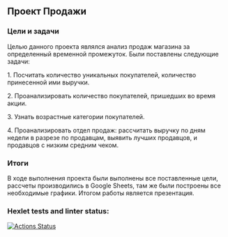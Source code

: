 ## Проект Продажи
### Цели и задачи

Целью данного проекта являлся анализ продаж магазина за определенный временной промежуток.
Были поставлены следующие задачи:

1\. Посчитать количество уникальных покупателей, количество принесенной ими выручки. 

2\. Проанализировать количество покупателей, пришедших во время акции.

3\. Узнать возрастные категории покупателей.

4\. Проанализировать отдел продаж: рассчитать выручку по дням недели в разрезе по продавцам, выявить лучших продавцов, и продавцов с низким средним чеком.

### Итоги

В ходе выполнения проекта были выполнены все поставленные цели, рассчеты производились в Google Sheets, там же были построены все необходимые графики. Итогом работы является презентация.

### Hexlet tests and linter status:
[![Actions Status](https://github.com/flinnhale/data-analytics-project-92/actions/workflows/hexlet-check.yml/badge.svg)](https://github.com/flinnhale/data-analytics-project-92/actions)
